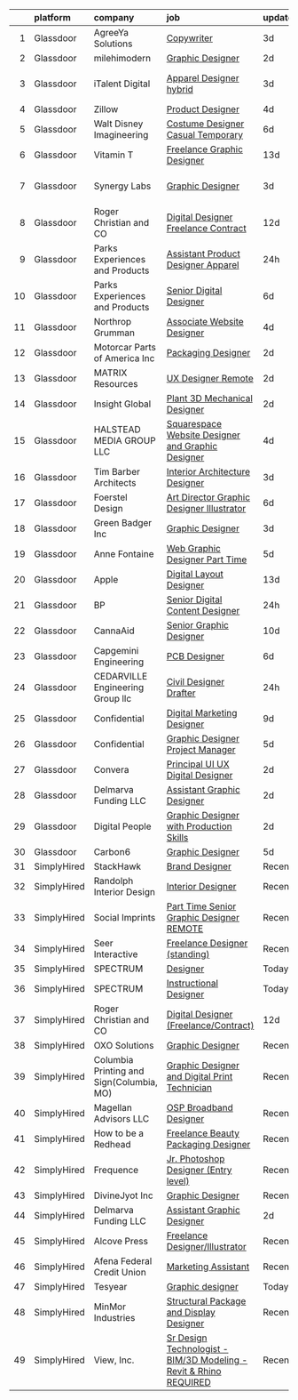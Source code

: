 

|    | platform    | company                                  | job                                                                                                                                                                                                                                                                                                                                                                                                                                                                                                                                                                                                                                                                                                                                                                                                                                                                                                                                                                                                                                                                                                                                                                                                                                                                                                                                           | update_time   | location            |
|---:|:------------|:-----------------------------------------|:----------------------------------------------------------------------------------------------------------------------------------------------------------------------------------------------------------------------------------------------------------------------------------------------------------------------------------------------------------------------------------------------------------------------------------------------------------------------------------------------------------------------------------------------------------------------------------------------------------------------------------------------------------------------------------------------------------------------------------------------------------------------------------------------------------------------------------------------------------------------------------------------------------------------------------------------------------------------------------------------------------------------------------------------------------------------------------------------------------------------------------------------------------------------------------------------------------------------------------------------------------------------------------------------------------------------------------------------|:--------------|:--------------------|
|  1 | Glassdoor   | AgreeYa Solutions                        | [Copywriter](https://www.glassdoor.com/partner/jobListing.htm?pos=105&ao=1110586&s=58&guid=000001830c7ddd44bbb85aab2bedbbbd&src=GD_JOB_AD&t=SR&vt=w&ea=1&cs=1_eff9fee8&cb=1662361919392&jobListingId=1008111985196&cpc=AC285F3A3ECA6BB0&jrtk=3-0-1gc67rngnjm5f801-1gc67rnh928qc000-bfc1e4d6ce23bd53--6NYlbfkN0Dwb_YIohz4zuU9-hizYTxpAJ9-qZQvsILXUPhgrrTAx2aTkX-g9zvZBk5TzOEmmnX8Rd6ck_gMO2Q5zhTPoN0Vu-Dgd5oyN3LeoCgJ56DNqzBm2J16cpcI3ZksDxOUnHbL7am8lTuwCn9WvP7J_ziuGwDM9gBWAPiSFSI8yLo_i8CFrHRUvRQvBz-irOv2MrDqtI3Xnfyvk9lxo-ihKcIk-XXyRydW71DrtZYt26iiB6LAo54qe7Xnuoq_pyv5BZX7wV50M2lUkGcAxfZYEhZZlnLRZf1xZUytqwZC7WiPR3eUawjJFEowD4SP8PPmf5tx9-LJ87I6j7zQW1yV4x2927dlUMIb-tYY9_7UaKACx0BdlmCZ8p9XmR3hzpGzxbJcaCp2qnwHytDcMynbRTU8SwcoFX-2VJstKIHULk0vxhWyTou6igAp4v-7fowI03FMVm23niv1p2F3VCArhWtwXqTa72uHPzSNDzExzbEH0utloUiEwmU31Pqv-aM19U7rLxnb8ET5fA%3D%3D)                                                                                                                                                                                                                                                                                                                                                                                                                                                                             | 3d            | Remote              |
|  2 | Glassdoor   | milehimodern                             | [Graphic Designer](https://www.glassdoor.com/partner/jobListing.htm?pos=120&ao=1110586&s=58&guid=000001830c7ddd44bbb85aab2bedbbbd&src=GD_JOB_AD&t=SR&vt=w&ea=1&cs=1_6d9b4483&cb=1662361919394&jobListingId=1008114446510&cpc=4F748F1840550ABC&jrtk=3-0-1gc67rngnjm5f801-1gc67rnh928qc000-b065e7d6a6adf362--6NYlbfkN0D4L8F-6I9wOpdYbgZnPph7yWdSPI-3EWjeOzvRN0OYx7maKUNldjUHuB5BTTR6-iN42RwT3bg3a5d8GfSwcU2RLzRmwpjOd0KjnqrBqZ_GK4LHU8K0LkOWYmMzeErFIUGsT9FNi9I1Dtlvm_LEcYHF8_82qr-MCenxEQMUR1QTu_Vy8uHfyDqjxRzxCDkAX4W5KwofaOyQfABmxJetNKvQfaraPwTo6lcdMw8QETCoi4n3NrDYOa3FUdrLA8nqxEMOGUBPUDek_xZFqILvkWG3dyeZ2NWGmH9jn0IVLK0TR3sBbS_MjjnfgA6wsFoMd7hAAgz61DwulCeA_lxQFsC6Or5jB3liO8AByCwQlfyS5vPL2P2HVaGSgH-t7BJYba9LOdMVKrpB39ZFJS9wz1XBNtgstVnJS5pJdzR-N9pY9ErLlcbJsgD2j8d-38H0u-1Fuw3shGmpLsCwPyvuuo31iTdUKWwSlNSec2AOZ6XpRkfnj4N7vM_H9O4vsXxl9vo%3D)                                                                                                                                                                                                                                                                                                                                                                                                                                                                                     | 2d            | Denver, CO          |
|  3 | Glassdoor   | iTalent Digital                          | [Apparel Designer  hybrid ](https://www.glassdoor.com/partner/jobListing.htm?pos=118&ao=1110586&s=58&guid=000001830c7ddd44bbb85aab2bedbbbd&src=GD_JOB_AD&t=SR&vt=w&ea=1&cs=1_25e03f59&cb=1662361919394&jobListingId=1008110618475&cpc=1CBFC3E34E2A31FF&jrtk=3-0-1gc67rngnjm5f801-1gc67rnh928qc000-7a9f2a570f4af52a--6NYlbfkN0CeDSXwB7gU9Sbvj438_nxc8XYZ-GVbghdxoISwKgEPtArCJfTpwTaBrulYoaOhMc-GWjWenYg7Qu-U8LwEegdUTlWfbzDETBMOs2c-oPFbPLbUWT1ckwHrR9S9pBLkvSJqdWUvBXeTUq1EyR5DNgrV841cyvpEjvbb1j7xnimt5qt5JAwIGxPzoc1uoTlPtJzd3_VgEIIlXtrNPic4wui14Dcsk0jK5RGfXxYAEd4ZfXYRLXiJFQEfasH8hLePDKVbE1GnqfESWbhgamDrbU_WpjAkm06yuerN9nvjnLZSdDYyKKylBkWDUFGjKKVklyza8dVCCYXz76NeuAWcPx8eNwLq4L0efp6HEXi4kRycuq4SOvUl9XiQDFMtkPogz73qMaPP_hm56Ys1pAzAk0Qbg08wIaT1siyZ7wKyjBC4oxWXghZCWYvyea32tC38tjeGQJ1MiUOSa3pzCLq1Z2sZpDsyrKTfWnKv2wOAuXVsHbbvI8S8Mg18UQLE5mSiB3w%3D)                                                                                                                                                                                                                                                                                                                                                                                                                                                                            | 3d            | San Francisco, CA   |
|  4 | Glassdoor   | Zillow                                   | [Product Designer](https://www.glassdoor.com/partner/jobListing.htm?pos=114&ao=1110586&s=58&guid=000001830c7ddd44bbb85aab2bedbbbd&src=GD_JOB_AD&t=SR&vt=w&cs=1_d93b5709&cb=1662361919393&jobListingId=1008105734825&cpc=8795CF9063CD573D&jrtk=3-0-1gc67rngnjm5f801-1gc67rnh928qc000-923d093315a463c1--6NYlbfkN0ANMurRYyPEXg08u6OamUd1Mvhk-zhFSGYIZgoJR86UvYL2v6MoUqae-sD5DnU21vqzMUfcrlxXldGlpvZ_A9LcSbv7fieDI5Q_e0eCDabZQJSfXOKXU7HhyZwRBWFH68mW2QkyUBY-1UqPK4A2Y0SDj9Q6XtG2RXC_FvaVnw66ZhOW51M2jRiI0ob2mzFOFkHd1Hw0ZKd4fdmm-wVHCkaTu-yrZNjwdt6ps87t3miTgGIKmTdL1AAarDfrWhpldCcociKn2iuViZ7e_MCGZN1QjSJXoLkfdNVajJH9dGbvuRc-kcnbDtTnGIsqElxjXl3L22APV_NqftHQEsjuQRzxvEDGB4UTn79TNz97g8yOvoRx1XU9hoFV0sqeAXI32mbAx-XAYwPZYHCdjnGCTEO7DrrypLqF26XbUJJafOAKBYPrxB98kQpZpn-doZeoDNr8pQnGA_OJ9a5I_O3DsPuoSXJUbEJ0fHWEZ8jK_MXTycAyZ5uJNeLvBfckT0uRQ0rXFqYieUJoJ7v8AaeBRd4XkMOg7_H2tMiZOjYpwGDT7Nd1LjrPuO2NRb6QGVHhHPxSP0Ac9-qqRehr9m-GgF7s204iXFM-7lMdhtCddnNejwsLmqpc89MQ5FuyC5_TLHkvBy2GAixNXsuJO6JoSzc0mx36wEysZbCCvDeBMz6O9dzwlTCQpvrBBXXr3ohQrNKgoCgl9Q_nfhdgjrpQtePEPQeBCzGHSkFR4kdlaZCWCGbDBfLU8ZkTA-HEqoMNIiuSnSYbAVpqD89fO4GCB3JJ4pTQQjr40IANo4dYOPBsIgApOojC0XtShThWnj1X5-4fum6VvAfxULadikREPmBDVh8qVbSr5fT_cyK_I2J_wAQaeRAwE4F2siiYwfK3J20%3D)                                                                                          | 4d            | Remote              |
|  5 | Glassdoor   | Walt Disney Imagineering                 | [Costume Designer   Casual Temporary](https://www.glassdoor.com/partner/jobListing.htm?pos=125&ao=1110586&s=58&guid=000001830c7ddd44bbb85aab2bedbbbd&src=GD_JOB_AD&t=SR&vt=w&cs=1_d5237ab2&cb=1662361919394&jobListingId=1008101142236&cpc=149B3D5996025BBA&jrtk=3-0-1gc67rngnjm5f801-1gc67rnh928qc000-d96ea6f39468f9ee--6NYlbfkN0DAFTyt7pbDCC2JPO79CSdi1dIb81yjczP5qsKcZIxgiYm3-7g-689UDqHItQTwke9NLx7PUD1CDZ43EsuKqV-a9lSThv3URG-BoZb6tDNHMktR4YAkiihleWhDg2QFne_SvO08qtEyjS0p9N8FyU8oenedyurPDtEsOsI4Ocxx93pJQUWkz9dD3jpk41i0x6QjYgldqmN7aDrR2fRCsEWu-Ycgc7Lt76n0Ug_8Tc5-WKAV7lP_PHPqjwVWq6A92bvqF6oNLC4e2a9qdPl5PoR-gDcP-Gl1ZTIkMgkLWqVUVOhKCjkfcrakvSSfyNiVsm45jY6S0S82NFihwGNGroIa8RBIjylJW3tBbJQuvznqsKMbiCE4wZkFTpbCJ0pWDvnPqi0E__qFLFCr_uUaqju8rAE7or-40n7y_CEIgvAJo47GHDXvBT2k7Rov6LwwSu0%3D)                                                                                                                                                                                                                                                                                                                                                                                                                                                                                                                                       | 6d            | Anaheim, CA         |
|  6 | Glassdoor   | Vitamin T                                | [Freelance Graphic Designer](https://www.glassdoor.com/partner/jobListing.htm?pos=129&ao=1110586&s=58&guid=000001830c7ddd44bbb85aab2bedbbbd&src=GD_JOB_AD&t=SR&vt=w&cs=1_2c1ed795&cb=1662361919395&jobListingId=1008086601410&cpc=6FC5BA77C9A4CD78&jrtk=3-0-1gc67rngnjm5f801-1gc67rnh928qc000-2a6145ba527db4e9--6NYlbfkN0DMrcEu7yrtATojKJA7cEzGQ3FdRGWLh0CZQInL4ECGI6k5tN82kdM0OKoro5eXmjr7fUV5Azx3Q96BWSZXuEWamOGIxyfpabK2cK32W33kaDLMrubszJ7ACE4QBFRowpO7OPgtdidJKZfp5BJdzYYWnbxJHdDl6AUClhl1fsYER73ydE286ha_KKeB97HFKdByTNt0n3FO31fZijKjSrj_5oH1s9DKNW8osKw4KUuHgqQFr11j2ZcTihv2jwF2YnlSnd6g6bvn5AlnJcnPJJcTd-4_h_gX05f2bDfPC1En0lkpFVPzIF03N9QVXUBnSsh0SQPg5ZFMiNsO3tdOPOhzITddIpqIdlbtShlkp43KWSK3paphgZV9L481zqEPj8FZ3OBoFm09Q7ZPhqBTorDecev7wJU2JnQWWcYRL3cDiGIpsI7YLefUIsB25s9v6V3Bokd58mdmT9DJBsctAllJnugZIJQzLcXAQFRFexlYzw%3D%3D)                                                                                                                                                                                                                                                                                                                                                                                                                                                                                                  | 13d           | Remote              |
|  7 | Glassdoor   | Synergy Labs                             | [Graphic Designer](https://www.glassdoor.com/partner/jobListing.htm?pos=115&ao=1110586&s=58&guid=000001830c7ddd44bbb85aab2bedbbbd&src=GD_JOB_AD&t=SR&vt=w&ea=1&cs=1_051d7967&cb=1662361919393&jobListingId=1008111668534&cpc=1FDE87803EF93CD3&jrtk=3-0-1gc67rngnjm5f801-1gc67rnh928qc000-2f800a5858231163--6NYlbfkN0CzcDFs8cjNZITHzPaspPYUdxCTppyanGLeq-qEeiOFH8ruvw-4GxJaFpjdKOoXiLeTFmcCXCmVU1-x_rxjQTgXXlP_3N5Sh9kIiMndStgnxpzbNh9C0FxrAJNy4kAUDc-zrrG33ZTP4Dlz_ZgIAhogHAak3oECZrEkBw3_YdGXlXMv_TuZGQ9xlv9YXT7_doqj3bI6u6mUgE7BIolu1n_FitOIkGMcjigGFZmkPZZdyEBdRqdaCBrQCCR4rkyFVBXKeRo-c-RPxam8lvB5n5q7XhQm3SZKeTwVB-upo6PYn8QnQVP5yX3GjHMgx99zBx55mbv_kwlISNrdNPfAAZqkqaOcVB1f722Yh3ePBPDNjkqIu9mkkn_P-_6sPyiH919SalWTIHKj5OZ6AS-35u7SvN2w6aPmlAIwCyqqebA7QGIdmwPb-zaTPIFIK0oUkQ_ddLMnOzDB6O4YXodjYlCSBlLVJEYIDudXZODd1kocaZxnJZf9iu7EOd2PGnQNNow%3D)                                                                                                                                                                                                                                                                                                                                                                                                                                                                                     | 3d            | Fort Lauderdale, FL |
|  8 | Glassdoor   | Roger Christian and CO                   | [Digital Designer  Freelance Contract ](https://www.glassdoor.com/partner/jobListing.htm?pos=101&ao=1110586&s=58&guid=000001830c7ddd44bbb85aab2bedbbbd&src=GD_JOB_AD&t=SR&vt=w&ea=1&cs=1_e87bd894&cb=1662361919392&jobListingId=1008088159765&cpc=987D8AFE463DF687&jrtk=3-0-1gc67rngnjm5f801-1gc67rnh928qc000-547889ee3fbe3be8--6NYlbfkN0A953Z9EfJZc5Z9y7Wb0NkuJO-5BBnqXCJSieP3bN3oT-VJf1oG0BiHI6OJX1DglFDG6rJU-1tZkcyZEFE9TMApWtw6Wag5IUeYac1w0oGkJF06EoQxK0T8mWkkfFM5n8-nzjPK-aXI9nSL3Pb_lAP_hEyHtgUUr63Dd9KdI_Nm45pTqXsp6DPXGjPFjwfsaigPTxCmxs9sdRIwGP6dle7tyyicMIJ-MKGc1sWo-ZP_UJ1AGB2BOr9f50ndUj7anakHTxIJ2_cmVWjFreVDh8XcWUlKgmW50HNQP9Vazwb-5ZVQid4oTHBLFxx3MCi_1PgB0N7sQCZul8qGW_o5AoypLandpveSs9TYPQH_pC9K1cyhDWzBtiu7oj8JJ7lFZrqTBLhfsdZdzQ94v_EKYcdTjuSMMansqkiniZ18kujQTVfm0bLVvGLZWnOkFsf7DfpSwraX3OkFafZEDR5WjYQg49dLKcM7AifKn9SatjK2pcKKAVwsa1xAXiqS2-8CFTnVrqDWNzvglGB_vHkyvSP3)                                                                                                                                                                                                                                                                                                                                                                                                                                              | 12d           | San Antonio, TX     |
|  9 | Glassdoor   | Parks  Experiences and Products          | [Assistant Product Designer  Apparel](https://www.glassdoor.com/partner/jobListing.htm?pos=122&ao=1110586&s=58&guid=000001830c7ddd44bbb85aab2bedbbbd&src=GD_JOB_AD&t=SR&vt=w&cs=1_e8b8f3bf&cb=1662361919394&jobListingId=1008116980734&cpc=44CD5376B8534B8F&jrtk=3-0-1gc67rngnjm5f801-1gc67rnh928qc000-2d8c7ee340a2d025--6NYlbfkN0DAFTyt7pbDCC2JPO79CSdi1dIb81yjczP5qsKcZIxgiRd1qisRd4re16D_VG3-wzV5LSJrkL5_oV_idljyUgi0S9CEXp7btXsrE4INOc6OQgPpZMHYRKaLis5Fs5J8-8lItpBLHtmS_SF7wALh4BR5suH1vvUhmb37L72M43SehTvR4CtjGfYxpIOnSRRcAxL1VnVv32Qo-uOMQcO8ijHSWo7KxzAQKoW9FTcV6HSXW4YlvTP0OzBy_9h6FpxSOGus3QyM9HIPnigNCeY88W_JnPy1Bn5SBkdluj7r03TtaZUJ4zIGdytKtcl06DNTzfrMBOcON6IOblUw4F1gheHIhQSsvlZ-RXh_iC8Opi-id1lxPFkt-oAyYH0Pl7QIcn6En5rgnZeMqZmcJAlrNNqn0hPQDfjqVWvdjNtnyoKzvQGP3NZEJcAE)                                                                                                                                                                                                                                                                                                                                                                                                                                                                                                                                                     | 24h           | Kissimmee, FL       |
| 10 | Glassdoor   | Parks  Experiences and Products          | [Senior Digital Designer](https://www.glassdoor.com/partner/jobListing.htm?pos=113&ao=1110586&s=58&guid=000001830c7ddd44bbb85aab2bedbbbd&src=GD_JOB_AD&t=SR&vt=w&cs=1_a231d9ac&cb=1662361919393&jobListingId=1008101142170&cpc=149B3D5996025BBA&jrtk=3-0-1gc67rngnjm5f801-1gc67rnh928qc000-f0033e32c1c10cc1--6NYlbfkN0DAFTyt7pbDCC2JPO79CSdi1dIb81yjczP5qsKcZIxgiYm3-7g-689UDqHItQTwke9NLx7PUD1CDZRS8Fq4LDG9OD0ACxU9d83E5-Y4Je5HPkqbgr4TYNj-noEBlLv9u_fFIawsMIz8oXAjRLazzR8QCW_C7MgE6XYW66Su28hf5WfvElmBkSPs6ZYCLSyjnnwWLTVEZ-TXDCYdCDwlo9cEYiNbpDPqbVFyw2fWIHQRA6SIe-bgSF11eZ0T2YUEQ8WQgtGfYUR64swbcQtBUkNOM9DRDyeoK8n3f1_EEfZeNtJt428_spFtiiBNQryT-BuIHL1Nc_aAHMns1jM3utw9VnlPNL4FHknDY2sMpkbTzbg5zp8e7A_HZpnzExHRz9nLbcZ4c3K2yb9C9PgPFC4K9LudQOQcta6spePdjpF1faJWCWMzVwXgw1VuJy0bCIs%3D)                                                                                                                                                                                                                                                                                                                                                                                                                                                                                                                                                   | 6d            | Celebration, FL     |
| 11 | Glassdoor   | Northrop Grumman                         | [Associate Website Designer](https://www.glassdoor.com/partner/jobListing.htm?pos=103&ao=1110586&s=58&guid=000001830c7ddd44bbb85aab2bedbbbd&src=GD_JOB_AD&t=SR&vt=w&cs=1_3773f1b4&cb=1662361919391&jobListingId=1008106130167&cpc=965F231502A4159E&jrtk=3-0-1gc67rngnjm5f801-1gc67rnh928qc000-5977382a0dcf121e--6NYlbfkN0DPf8Tf_oakpB62WadId2dzQiWExtALTi0lpCM--zHBL1trAzPQuAwgDIBcPqMXQ2k7wuVIE9-6zjg1yLaIN6Wrn5wqOybdxv4uGT_NZ6LDDTHHn3-DGZXl9KX8mdmyZwtnbTgxvbpYp3vXdS__ePFDDC_C9TcIobtsR4qgnEMQlq0MOUGF3WZDQOvj9dKXLK_YE-eaK8l0HB4_EJoaGFil_rFneJi3onhVu32H2R9UERDx2XaLh8asykebbtdPB3_sduv6PbqQQSnbRVxc2eANA7zt8-iGIlUdPVQeLl3xNE0HIyhCcEqA-RDU62xO0xB7sbpFzdKpWJajqF7Mzk-Ac6KeBvhF8__z__Ko4vkrSeAgREc7sTPN6LcGpfspRHrkxcIXQkWn75rcM4kcltC-hKnPk7JINLTANi49OYo4d-InpszGmMz7B0r2T3CFKWj3jUppiI43zL_Nuo1okAA1BW3fJd0BePGzqWCwnNv9TR4kzQDYqWbxQUsIXIy4yZyboTASKmSTttl9iJk1XSxQLDriqr_DQgnFd3z9TmZ57qLj1LuZWY5nAtUhz9O1MEoEtm3PzxwUQX0tkUxJN-Hx8HLn1sr2akfIG994dBk_c06M-M-7ocPgG48-4EWoGghF54-RBljOxyaNM0ySwqg4Q8uP3sQA5FmmjczDGKe0yh2z41lSOx1nguEj442wAWS2mwXAlZNUyeEC6L72LY2FE19pfyYtpbq0EJg7KN8fjJOA_H3Qxks7I0l0X3lkCsKEGGNGmgeLbnPuzdyE5O99jK-gLe0ZqEwco9F1aNSzrdCKDEpea0P-4XYpN-EmjbCBve8_UPqlcRoNi03oZ9H2F07VlmKkHQs%3D)                                                                                                                | 4d            | Walpole, MA         |
| 12 | Glassdoor   | Motorcar Parts of America  Inc           | [Packaging Designer](https://www.glassdoor.com/partner/jobListing.htm?pos=111&ao=1110586&s=58&guid=000001830c7ddd44bbb85aab2bedbbbd&src=GD_JOB_AD&t=SR&vt=w&ea=1&cs=1_6c5688d6&cb=1662361919395&jobListingId=1008114037422&cpc=82ABD2B5CEB98952&jrtk=3-0-1gc67rngnjm5f801-1gc67rnh928qc000-73744666055711b3--6NYlbfkN0A8fjsXA82PnIq9BiywLzxUwRIxHPHC2M_n60_i2yry4x7gmFCFXbQSTUl9_uW4b5c4qgcxl5r8HGeVFXk_LY9uD3KMgqlDJ7W44QizXxwgwKmWzcr9uC31b8OamIhHVMtacBtxCnKn5dLqMe9f5DEf_mFKQt_vujmNfAF2epUUdu1BvIuspknxRjSXnVLWYOynMaGQPY5jNDJ34tlbgCGxqzdDhpYykkTU5Y0Q3JJHVspRkJhiOm1ReKdzH1ZGJke550_QaBsZEtqNhoxIIPkOqJgpaOhTWxuzhagJoVGuuqjJnzusoMwMysD4RGVf5Sem2MMYMNfvJmmPJY3N9knic3JglqOjHyK1d6J_m_hEETAtFgQ9lDRVUzog0moJN12vhTE9Ud4Dw5SDwe5uGsWKJkuSvsfxNXanMdbGg6njry3eRPwbCDHXMQOmGoNn6GMV7mgE5fj8lQ5c4HlehNbVD5S6aWKDA4M4RyzCVVZgefwX-yBo-03UGMvXB-nZF_oQtosFLD3DPQ%3D%3D)                                                                                                                                                                                                                                                                                                                                                                                                                                                                     | 2d            | Torrance, CA        |
| 13 | Glassdoor   | MATRIX Resources                         | [UX Designer  Remote ](https://www.glassdoor.com/partner/jobListing.htm?pos=130&ao=1110586&s=58&guid=000001830c7ddd44bbb85aab2bedbbbd&src=GD_JOB_AD&t=SR&vt=w&ea=1&cs=1_f36488cc&cb=1662361919395&jobListingId=1008114156930&cpc=8795CF9063CD573D&jrtk=3-0-1gc67rngnjm5f801-1gc67rnh928qc000-1acb59e05500209f--6NYlbfkN0De5ppvndiyxA0pMSLQzOe_j9Mra0KF_8EhxTxOKXtZIfhM20E97mGJJkld1Jz77JEq1fQtsCFRdJQ9Rf0H8e1jmjFQdWz8Hf65nTK4GbH1MNF7Fs41-ca5mlZLwuRa05NDJ-njNrgAST_k9O6k6nENNUJX_-5Q3bwT9_QkWXeT8am7ldsykCR5jAIHCCqHxoBre5SOKmq26glVc26XlmUB0sykCGM-EWkXYvYd0K33yuRrVZGi8Ccdx0qT7oWzP4dhVrY8Cz8nDRwCGpvad8w6mII01M6dGUVZXMbOzcPXmnJKjmnBjwFTGiFxz27ao1KEqEoyQnRPHHdbQNGYs6mdeKDu5OX_RphkmSfVxpzRSI0ns5O9BbpPh6_WSd6y_jIu_AJL3F6cztsHIr0P9eJKS4fv25uFkyptP1vYwKoj6p3IcXPy7wSlHoZ2CTuM31MkMlwMBcDrwRlFtpjDYHJ68MSFJol9xlwGPClIONWQh9_v__di-l3_hO8vPvbX9EU42KqkfuEYZbI8s1IT6OeKDqWDtJ0GAbs1fRN8fT8rYA%3D%3D)                                                                                                                                                                                                                                                                                                                                                                                                                                   | 2d            | Tampa, FL           |
| 14 | Glassdoor   | Insight Global                           | [Plant 3D Mechanical Designer](https://www.glassdoor.com/partner/jobListing.htm?pos=128&ao=1110586&s=58&guid=000001830c7ddd44bbb85aab2bedbbbd&src=GD_JOB_AD&t=SR&vt=w&ea=1&cs=1_52b5957d&cb=1662361919395&jobListingId=1008114321349&cpc=84DBBAA61F05C438&jrtk=3-0-1gc67rngnjm5f801-1gc67rnh928qc000-8168df1bf852774b--6NYlbfkN0BKkHZu3wF05EeDimN_p6sYpKCMArvwa95YdH7UpkaBCiPadoOw6FI30Q-FKaUBQD00urgq_VM1sA9hyFcbkiHpC18r7PS-Z4_NPO9Ij8cSGrMib0MVmZK-xlXzEf4HJbdFavzSoNwTSpKgPE64xhS9IgtMsDX_W2Itgklu5A9ZB69o_74wI05b3u0OPJlEzI9D6hqev_d2RMyQIFOuSX8vrFGRk4LqoswiWNQocg9YNBXPaorO4Cqhzt1-gKqEq4LVJeXK1UALW9gVsrcsPSQra1icIP0fqCdkzdRU4yeD1qMqKZtQTdBVpVgrYOrGj2nNTs25QPvuovtzA63MISg_VLx8knX93hl71rfbW8qIgYSIyMUn1Hi-VRUupjVl6whHIgQ4ICCH3bYBJyy2IEnPCYeFAJpzbCQESLmqetWoddOG0_Bb4VTBJ4yMvS2C6YH8ecxq1Z9_7R-UW5eV74n6nmcS4gyLde93oIzoXtCg1x0u_w-mxBJ6bMdxOtR6jiTUE73Bwts_LhBsAQSorDm6)                                                                                                                                                                                                                                                                                                                                                                                                                                                       | 2d            | Remote              |
| 15 | Glassdoor   | HALSTEAD MEDIA GROUP LLC                 | [Squarespace Website Designer and Graphic Designer](https://www.glassdoor.com/partner/jobListing.htm?pos=123&ao=1110586&s=58&guid=000001830c7ddd44bbb85aab2bedbbbd&src=GD_JOB_AD&t=SR&vt=w&cs=1_4a6976f8&cb=1662361919394&jobListingId=1008106340050&cpc=E773D000C9BC26FA&jrtk=3-0-1gc67rngnjm5f801-1gc67rnh928qc000-7343cc581a020b84--6NYlbfkN0CKpraHHsEcuvJldHh9lYb6MSUQnY31yEhbu34n0Z8zJ2HzSiEwYgyRcwX4HAw0cugsNS8Hgeg84ahFMiKeaFyPf24f8Derf5JOz3N-BDpFP7Ainm-YszgId7cQNXHKtn_PsQg-aiwMy-fiP4cbvO_w1b5ArMSQM-HvEac48MnAYmFgtbKjSRW6ZYAaKLTGDgl2XA8MoL7sn4DFwec25e3ySWgGj49D4APexhebv26BjKwvR6fx44AMscgAStYovqDZhLLaKHoyMllpA9_c3pReKDQRkaFE3v7aWGB5xnNEtRnIISvB_kiCUMs_Loia3Kp3NoaDAufa8eD7gU__87cEnj1ClWy-jUZ-LdCqfOR1_MDWEUl_mHWkXOh7Mqft5_P864fDv3TiAd_vD-i82PDE0PG34_fzCHshtNbdayZLpLmGztjGjzQWxC__HjgiLpCp7o38mYRdbY6cOWtRRaEi9oEy1mq-AhM%3D)                                                                                                                                                                                                                                                                                                                                                                                                                                                                                         | 4d            | Remote              |
| 16 | Glassdoor   | Tim Barber Architects                    | [Interior Architecture Designer](https://www.glassdoor.com/partner/jobListing.htm?pos=121&ao=1110586&s=58&guid=000001830c7ddd44bbb85aab2bedbbbd&src=GD_JOB_AD&t=SR&vt=w&ea=1&cs=1_d9ef59b7&cb=1662361919394&jobListingId=1008111441376&cpc=4F748F1840550ABC&jrtk=3-0-1gc67rngnjm5f801-1gc67rnh928qc000-cf87418bbe7f200c--6NYlbfkN0AavqT6D-KrFs7weYW80bmXZh14RGnem_zFPjvuR1A17uhgStgCOv1ugQAnAVNjkkOEFCRWAEfMAlrzqubP7X7Os10DdZ6WZdEmPfMP_aGMEfP4gjWWm455KEgrmlcVeZv-XFH36-xfKj55X2u-hTEmadGm_2189uD18xRYzJmKNjwYXRpgDzT0k3ZbRRmmJnqO8902Pckdhhm8TTmIL5Vgpdsla1mxrOJ5Xz9xPWqNxQLtf8Mr2vhoHTBxD6YTDmJz3Y0CZnUrol-8UF3AO3kmOznxkuy3maeQ5-o2jCE-icvYAQlgWINGGzwL8FhdOeSFis8_Q2EaWXe9f3F7lsTQ_sOU5eRJkFFQvTmnT22mH3UKuroQeCq0RI_y6Okg0cQ21DXFZOGUcYmUWv4JrN6Zt2thn-gd_NB1uxSi3rdfc7dwJfROjGUlrm5tc2dAYgY2Ytdpv7dXsXHDJ-YIuRKDBrH2sgJC_noCK6YS8UWHJtg0LW37BK9KlSxSa6Z6UdU%3D)                                                                                                                                                                                                                                                                                                                                                                                                                                                                       | 3d            | Beverly Hills, CA   |
| 17 | Glassdoor   | Foerstel Design                          | [Art Director  Graphic Designer  Illustrator](https://www.glassdoor.com/partner/jobListing.htm?pos=109&ao=1110586&s=58&guid=000001830c7ddd44bbb85aab2bedbbbd&src=GD_JOB_AD&t=SR&vt=w&ea=1&cs=1_e4a336f7&cb=1662361919393&jobListingId=1008101636559&cpc=8795CF9063CD573D&jrtk=3-0-1gc67rngnjm5f801-1gc67rnh928qc000-e06af4f833a0341a--6NYlbfkN0DT5-Szw3YawDSxV9quIo6U-4hdX6FZTICsYskzhzvX7KXzmhQwmQ7cQAIyrChrJYXj5Nz0J77CwmGZWWhj7QO08MorwsFX6WpY-cjRAqd5c5YshXe7t8yi_cAMTx-RLQrWgDv1LNRN_XNQif3bP_uxOt5oqG5pBrUgjeQADqRiTFpifcwWwp0LQb4Tnfbyb-C4E60yaOaFr1PUK6a7H2PsnBgKJwd_irvwTy_RkLZF8bLyPbNujwO1GRUwBfmHJtacCQJN41zpcGUgeA4bmv7TvC701FcoO9fAEPZBrPPeEFZPbHIcJ9LgFUIs9Gj5e6_dOcKSz9sQ654Ht__fLuykFugnPNDaEWPWADgMtVq0658tM0UoyXXC7Mh-tvceIpbTZmCRBK0xus4RAqLdjZ4VZei0Uk8ib0Q3YGI6ol7uJTccxIT32qZkkdU-ugkbYpzitI2E-ZESGN3P-eaobD3tnbBKKNx4W99YXj-IRp3Cpp_6vqjoNTeZYwar_wAIgxvk9vbn2vVOO8Zht0RE2xmH)                                                                                                                                                                                                                                                                                                                                                                                                                                        | 6d            | Remote              |
| 18 | Glassdoor   | Green Badger  Inc                        | [Graphic Designer](https://www.glassdoor.com/partner/jobListing.htm?pos=116&ao=1110586&s=58&guid=000001830c7ddd44bbb85aab2bedbbbd&src=GD_JOB_AD&t=SR&vt=w&ea=1&cs=1_11fedc9c&cb=1662361919394&jobListingId=1008110589188&cpc=AC285F3A3ECA6BB0&jrtk=3-0-1gc67rngnjm5f801-1gc67rnh928qc000-7995dc5d9298c900--6NYlbfkN0CO3DEfAY9A68AIVwcxeRGvQUfeLcLgbZIyCfLEHxv2SUABPt3EZ5sYxWP_jFyXwMODW0VzRb-m1R_P6fOWQ7JjZnM95Sbw1G71cgi15OYrPKgUySesr6OhGk713re_NmtJgMSLFHTIVYF-f0pGB9RkjL48Ae5WZE5pzr1yXsDkBA4xV60o2Nrq9DvQo7EBDFTMnNtzCOREj96o3gRrCQnD4yEYA-Y1cZZqCmfBeyJOJtTIK12VpOU__YjYAQWzWZMS1yuqs5gZKtY4BmBsAISXOKvDRPwWpsjCzpAVk9lWVNXccJH1lyW-KskZsh9DzyDW8pt0RUVqOPPTFnUBZWQCemAzlDDBjikI02X69YZl_qBch1FN6yQpdr4GIxAtno7SyjAPGPR87Hn2cc5cy7itph9zLtElBcw8sfsnvr8dLj4j5yhrBjCIjrqihnUV8-wMjO6_gNJoNJwOJarToSGY46g5Dcrlho2uKdBd_VZmWn4_CK7vFUKnfzPSjPifgHM%3D)                                                                                                                                                                                                                                                                                                                                                                                                                                                                                     | 3d            | Remote              |
| 19 | Glassdoor   | Anne Fontaine                            | [Web   Graphic Designer  Part Time ](https://www.glassdoor.com/partner/jobListing.htm?pos=126&ao=1110586&s=58&guid=000001830c7ddd44bbb85aab2bedbbbd&src=GD_JOB_AD&t=SR&vt=w&ea=1&cs=1_4afba18c&cb=1662361919395&jobListingId=1008104509355&cpc=8795CF9063CD573D&jrtk=3-0-1gc67rngnjm5f801-1gc67rnh928qc000-23cc6dd955f97acb--6NYlbfkN0A1yW4rVUtORymw55mWH2MRd7jhOoBOAz3YZ9XiYGcR52HGAZol1zhF17ueCYP6PeGZbqgBFf4cmeQjTTky6_vPc-OoRjfpJT3-wAGZ9Ijh-ZOt2TUtJI5dzhZ1jxD6OV77VobhLSlbSV26j4JKDWyWUv0F4cY85sJGApdTSLpkGCkYj7AYCSMTMAxjn-1jJrKPbq-j-hmeRegx8AZRqDP_t0AxPoCweOUgGyvy64NPglYSMu-l0coINfR_6u4c5nWkRvgmq2K0HR5sVKbL_31acxlUfZb5xZnMs0TCd-aDEQCf8aKSLduZSt7_4DmXLjn1jgquM4A22IoO8qskxrihedF_8iwtrL-gIfEAHOxztnYjdsFMsW7tor54cbWphBUmVZIfy89QH8SY7CCfVtKSm9wXP9hCy5Jbg_DGgt59q92UTKdvKbiXo_3XUdH2V9v1sw_3C2wpc-_NkL8EhLrsGkbZWCCKhPm_ByI2zl9ESZExe44Da5O8IVAfShfsxOhXsJ5aKSxzrA%3D%3D)                                                                                                                                                                                                                                                                                                                                                                                                                                                     | 5d            | Remote              |
| 20 | Glassdoor   | Apple                                    | [Digital Layout Designer](https://www.glassdoor.com/partner/jobListing.htm?pos=104&ao=1110586&s=58&guid=000001830c7ddd44bbb85aab2bedbbbd&src=GD_JOB_AD&t=SR&vt=w&cs=1_7284d63f&cb=1662361919392&jobListingId=1008087407427&cpc=723ADC3DFE402989&jrtk=3-0-1gc67rngnjm5f801-1gc67rnh928qc000-3a88cbb6245b3746--6NYlbfkN0BvKrLyj5gPmtZO9T8euul8TCxuuKNOtzRJOomxnwSEodTz2Bc-sPZlMlNbJQ5kKAtnIqVQtGrRr6xieWlWDZObPwTAX-OchRmxXazG0y7ixnj08xoN3049OQxJcQGuA6TsR_VIPsSirgjJCPM1RX9CJ3ndzBJtAfGcY09FTM-XzXxaWB5LE-lnhOXbnkp65b3huAupvQLbaP7pet7fAdLGWEu1yBYMBiPPuBcpLIJpzgTIXh1rXX3f0By2o3yLv1caEq9BHszPjoRxJ0KSe40FZfmYqNZOPOFInvaKOxYPR3Yc6hDcQBqMUtPeewHZhaYWISyrEEF0k5MQKFfanWJfNnX-jxuh_iAmS4Re4fn85oW6to_kfVaLQJlqwcTGdfWNWI38hkS4fyVyv6gUhIPi5GZluYSN0vWwC796mHux7tMz_QkwW034oZxjSCvXY6At6IJjwscrtyzJF72vMGBPddmLcL9MVjDBFS4TE0Wb9vOirEQnhjjAwQ9po2HJ4MGPNB9UxZVy3HKyPKeqVYlkU_UKK5DRqxprYcdPBmapdnSs45lUOkMB4hPWFbAEJasRcJ0hJPAe7aeZcSqL0KjqjkaTM1eVbRtG4Lab7j-m_MBftGSOB4JuwGqhG0N61z_ibaAKZnkNjiJ32vchumx66htWHTdleary0lIa9Xil70-DaNzIMgtRp1IsEr9wCZ_NgaMoa9o-YPb8O29GyC8qnvwVGVEsuk8Qv57PHxmtYSOc4_ca2IHAWEdi7At_ZXkLw1XSLPTfbYU5aepjxt0ijH5v52FgGRwVeeDeuEfrcWt_ftEhFLiImff3JL8IhH3KF5Lfeiz4chODg7zDBFiAGA4MokMhnTDMi3lJv-muzoq5_Iv4uVl2h9LZpEIlkaVQ3cYrX5rvYqwCW-nW6GS6nRa8Ur9MyDqvy1ChMZ6jdgsYVKmT7iZ8koyxnAiS1IRHFd28euQQRCIUeASFNtom) | 13d           | Beaverton, OR       |
| 21 | Glassdoor   | BP                                       | [Senior Digital Content Designer](https://www.glassdoor.com/partner/jobListing.htm?pos=127&ao=1110586&s=58&guid=000001830c7ddd44bbb85aab2bedbbbd&src=GD_JOB_AD&t=SR&vt=w&cs=1_c10f0367&cb=1662361919395&jobListingId=1008117054099&cpc=FA84DF7EA1EC2398&jrtk=3-0-1gc67rngnjm5f801-1gc67rnh928qc000-9cb2232cbab61dfa--6NYlbfkN0Dkf5M1tuNxFnHqfaR82S40qTE41Js2lBkfbKe6rnLaJXvIIhjJ9oLeio8YmPYyzBgAE6g7jQy7c1gM0hdBQDkwfSEsvX17i68wyhRVjjjHi41pNK4U3qjbgUS0Q_RTwGegi1RerCfce56Ps8duAiEnsQePxPWJvUYFYIxvut_Q4mMkDnqfacka2PqtXm0B8i8q9Z35mf_GjmkPK4rVtpqD2Zd_HtRu5jJRwt2KLKIBeNqcqIE9ROEidVedkyT1s91tt1sLRkyuW_cNMjF6ctQvzCaQ7D0LRbWhLHLHi8T8iB7mazZvXqrIuAy-AzfstqjcI5zGPaV7fQW-lH8xxVFJByXUxsKwH5VGkIhyE5npyQUK8Su1Oe0IcnnJDy6Gg-3IqiGfhX_gOXK7sYYt2q_MGx0JaDSDQlPL4usiLyZFyXvTsZvuQ-Cm)                                                                                                                                                                                                                                                                                                                                                                                                                                                                                                                                                         | 24h           | Houston, TX         |
| 22 | Glassdoor   | CannaAid                                 | [Senior Graphic Designer](https://www.glassdoor.com/partner/jobListing.htm?pos=108&ao=1110586&s=58&guid=000001830c7ddd44bbb85aab2bedbbbd&src=GD_JOB_AD&t=SR&vt=w&ea=1&cs=1_0623d609&cb=1662361919393&jobListingId=1008094558864&cpc=7AD1D84939BBEEF3&jrtk=3-0-1gc67rngnjm5f801-1gc67rnh928qc000-00e8462b0623fb0b--6NYlbfkN0BlEUO7h9oLQH_lS_HgsXuHMUHZ4iv0K-N3-E5R7X4la9Ftcy4DiTK9hYn2R-rYhePcuVwvCeGkT3iuQdISiDLO3adTyKHysXA2ICMjJ-eF6x9LctnVDR_6FP4r3GcNybXU4TlDxQ3bm0CFEjac6CIP8MEwbOYvzqIo9fBP1pBT7qqvNnEqr3z0BiWyP01Udd-f4QR2B36894iMOv5Fw5iPrTJmQaIe0m1ncgnSavPEy_wUx9v_ZgF7rUumr1Zi0NTAuoyKf8ookDya_Z1RNAhrnA6mIGIcMufOwXnYO8by2BKXm5gEcOwibQeZYDr43hgDMQShbf-AkP251yJjJuzj4B4ODBX5ecbrHi5iS6zM7clygPyu1iU_69BxWjOgmi7OjQr0-jZjacoa8v_r8tu8noKPDuelKm5gvLKbm1Gapqlp2AM3a3ZTv35T6D39QUhUOM4jqPv5NFqFhFR5F04hKNiO0XM2rFqAhy9gBCxJJLfKAyRbzggoC-QxnNToQ-n29Ft9Ro5j-g%3D%3D)                                                                                                                                                                                                                                                                                                                                                                                                                                                                | 10d           | Miami, FL           |
| 23 | Glassdoor   | Capgemini Engineering                    | [PCB Designer](https://www.glassdoor.com/partner/jobListing.htm?pos=124&ao=1110586&s=58&guid=000001830c7ddd44bbb85aab2bedbbbd&src=GD_JOB_AD&t=SR&vt=w&ea=1&cs=1_7fb1c579&cb=1662361919394&jobListingId=1008100947978&cpc=7AD1D84939BBEEF3&jrtk=3-0-1gc67rngnjm5f801-1gc67rnh928qc000-623c3298b5b5a1f4--6NYlbfkN0BCspdfmHAnvlT1rssiZIGnwSyIeFSfDwcI4v3Tox-fJNSROZmCmBM15jLntVkQm2gWl93DHM_GAd5ddEKVHcHp8LA7KlEL-8fOCTTu7kpGYjiXqY66qHODN2wXoUALaRtlKT-UIMky6yi_P8WE6xpy-X2SksVBSAe0H9_G2NNW6ibNF45XLBZfVVRLvvcHGyRe3mYVxSAzg6L6vqgzw_D-C8W8MC8-eYHMujf9Ih8AKyOxggQ2n3Kakl27H7VvTMy46yFjG8g1Dp3Aa_ugDNPXy050wi_pzzoBk0eO1bYO5R36LtGQuDM6FlpkA23HJiChx_Fb2hG0eJgVfd-K1hLDUPKMoOb4Vd2FtLv6nqH0ZUv4WJzNypbJk0I3bT4xZ7GFhAQBmEBh6_W1R8-m5Fqa39aR38MiQIW9CcwCeN6nyB4y8_06CvoNydqIwv8EDJ4Icsq3cDeeMQhdpQghurz2ao52g7eXAbSgQFIsd1PKHzDS0bSt5wVQpCSIkPUIuIA%3D)                                                                                                                                                                                                                                                                                                                                                                                                                                                                                         | 6d            | Torrance, CA        |
| 24 | Glassdoor   | CEDARVILLE Engineering Group  llc        | [Civil Designer Drafter](https://www.glassdoor.com/partner/jobListing.htm?pos=110&ao=1110586&s=58&guid=000001830c7ddd44bbb85aab2bedbbbd&src=GD_JOB_AD&t=SR&vt=w&ea=1&cs=1_ab47ff7b&cb=1662361919393&jobListingId=1008116470766&cpc=AB6E7ED505984E67&jrtk=3-0-1gc67rngnjm5f801-1gc67rnh928qc000-76212be6b726e2b0--6NYlbfkN0DLxniXb9xd09bch3T7EymxCrgj1jiT2kSu__xrmi42oAG3D01sYaWhKA9xcMUKPLCxnSR9ER_NEijOwSPcDs8rqUQj63LYHsdaTGUj449QrErmbr-9v_D8cw6Jpe3nfwcEmzc6A0fPJ5DnbKhJ--NwwhOjcdxiNCDJE1us59qJA9XC-Gx5nkIaxKyQGxf7mtIklR6thp2UW1kFekh90cnz83xhOrnMI7bq41wtJbKsPPCgnAQplPLeVpramy6_imrRi6rtS1tQwQwcRJ9zBMnhp0JWPOdBVIqlFBxfa1D7WDaaUd4zrB4e-WhSsEhIXZ_FpEoF2-Ujz8PMZ1GMpI-kC8JBaxpU4CR4NbqtkVWvCXvkkbs9_FzxyLeP-jb7O83CYXD6yIODzq5JXAfRMlO-gNTG44yZtIQalF-vRp05GhBtVTXRY9oHrdPl7BfL06HTW20xeH8XleDT6lS4_hgbeY000udh9cdbyfvTSLU7aNOqYqL5Tq0fForUj86RzzYKFFmPP1yZRA%3D%3D)                                                                                                                                                                                                                                                                                                                                                                                                                                                                 | 24h           | Remote              |
| 25 | Glassdoor   | Confidential                             | [Digital Marketing Designer](https://www.glassdoor.com/partner/jobListing.htm?pos=107&ao=1110586&s=58&guid=000001830c7ddd44bbb85aab2bedbbbd&src=GD_JOB_AD&t=SR&vt=w&ea=1&cs=1_fad15bab&cb=1662361919393&jobListingId=1008096561782&cpc=FD1C1DA32C38CFA7&jrtk=3-0-1gc67rngnjm5f801-1gc67rnh928qc000-1c0eaec9b9444c76--6NYlbfkN0AZiaPZyccuKjlre0e0RaBFeO48J0QExrO5hcuLctOVaMCP73eJtwCGWRRQk5q1fJ49svKy8V5AdVkCHBkn1zsrtvohiitfhFSQWJ_D9x8BCX5qLVvpEu1LDwWBBYcYZwaQR2f5i1qyW0woN2WaUNbM13_55TSfS9mrFPWfZMITO8tGpIm7WRgzYDBHa5l83-fzMRw3OEFXFS6ZQBoVLAF9KH2wU-j5YmmPF2bM5_ovkDlwVOsuFMKXHEYKN6kBJutqACJJ3zqoss-zRKRGEUtcGgRTbqwHo6IWZmJHlZRb1_yqtySTYLo6vM1IhkadRcMvvlLy0782u1cm7tblk0S94_gbueTUT3811cizoENBsOJEX8WVHrTcAjWF_FqYd4SYjvxI8_MuKpAeOoVO4HrFdn6LCYZBltZkSr6ZjPLYcbV1Ss8o6FhOGaga6_rmifiGGV190TXPnknc3hlBdecwTKqiXDtGCvX97o-YpMV40DRLvfxoqonp04D-F4SYzrMRliLJHs5c4w%3D%3D)                                                                                                                                                                                                                                                                                                                                                                                                                                                             | 9d            | Remote              |
| 26 | Glassdoor   | Confidential                             | [Graphic Designer Project Manager](https://www.glassdoor.com/partner/jobListing.htm?pos=112&ao=1110586&s=58&guid=000001830c7ddd44bbb85aab2bedbbbd&src=GD_JOB_AD&t=SR&vt=w&ea=1&cs=1_b4ed173d&cb=1662361919393&jobListingId=1008104411532&cpc=6FC5BA77C9A4CD78&jrtk=3-0-1gc67rngnjm5f801-1gc67rnh928qc000-d1ebf27a85645d93--6NYlbfkN0DeXU0vMxLyKhfauY-dgUBa_3v1DHLtGGo4EP_Dl8CiYyPDWSWEoavR3LBki_X3fyUzFpnw5vWgQjPP7tQHJKECgvpnkBERVPlE-Fvq32y8Pf6kJ9B2wACdOd35e0WRGgAmmhVwdfR1phsJdjgXzH1hMqLLFdcv4BIHUWZe2m2Z-xiZlSVChDaapvK4pJwxi0m5TxcsWNGoZxZMGg_zeVvum6B4lNzB_6FEDTM21hUzSkLUrjniKJbwYUyo-XKeRjH8hqfR8oWOIRnSCsSKtXrsoxLB5WIy1doXnMo7vJi_0t68LEbOvUnwWVIMQ2cFSsh7W2rhrHtq1zB2xDKcvKJmxQjUgk0KrFVjdQV17aAq3p-HdyoVCiXv7SrBUJ0hc1lZa3GKVR4C_VQ8DGwacPW-JU1yPK6PibVBiDQdkHHIbr95dIO8Z1tcHH9e0toSjj7hjLccfTMsW6H_anwWQX0ICqckyW0X3zENbPdRG0Gz6UF9UpQsVWvaY7w6GbQsF2OZGl5trYj84w%3D%3D)                                                                                                                                                                                                                                                                                                                                                                                                                                                       | 5d            | California          |
| 27 | Glassdoor   | Convera                                  | [Principal  UI UX Digital Designer](https://www.glassdoor.com/partner/jobListing.htm?pos=106&ao=1110586&s=58&guid=000001830c7ddd44bbb85aab2bedbbbd&src=GD_JOB_AD&t=SR&vt=w&ea=1&cs=1_b623acbd&cb=1662361919393&jobListingId=1008114547944&cpc=FD1C1DA32C38CFA7&jrtk=3-0-1gc67rngnjm5f801-1gc67rnh928qc000-1be5438b3930b948--6NYlbfkN0D4haB4vwYn-UBdYBAtKYg96U4ykCohL1kTbcvmrxnqQlYwkKKinqkyKoYnmIloDQs_cjPg07bnda-ToCOQTEkE6dbLAWRhI1YPIWIobVjAZL7FQkQ7L8Wcs6yUC1ENdoLjhKZpDbwFmZo0vWNG4DpeV3gh1qgWTgA18MXId81-xHuqnLQyYNn2cwChB8ZsjI6x5EfVjUNiU-1tjslWB4KE9h4C9UWwglYU0su6ShDCcZSkSG2ryDNUWwOXZyd0o4y64-Whd5Not6AMva3exXlrYypOke7L5wtQXvc-93imgceV89-ksX2k6LpT9PqLfre-vjgEJSj8dufqF-iZM3f6P8bvezXDZ-so5nC2JPnh13L0HH4jQJoz4MHvphtxrHwvQBYFtPfHItD8vDQ0ZrMpvR83leePhAZv--mCmKLbRo46hMeTIAKCCsSsBB5sS623yWHW-7tCUdMV-2leq59ypDv90YCbJBuF2p4guKR3Yxp_vNUS0hILDICHRXanF1yv4rHdcLKlvg%3D%3D)                                                                                                                                                                                                                                                                                                                                                                                                                                                      | 2d            | Remote              |
| 28 | Glassdoor   | Delmarva Funding LLC                     | [Assistant Graphic Designer](https://www.glassdoor.com/partner/jobListing.htm?pos=102&ao=1110586&s=58&guid=000001830c7ddd44bbb85aab2bedbbbd&src=GD_JOB_AD&t=SR&vt=w&ea=1&cs=1_d7caa411&cb=1662361919392&jobListingId=1008114420660&cpc=E773D000C9BC26FA&jrtk=3-0-1gc67rngnjm5f801-1gc67rnh928qc000-a3c2b5c0a33b1373--6NYlbfkN0A4hgeKHdLyHgzaskNEvl2xXMVaueUT71iJOYpLYISQUHTwzmwXMv6kC1stTynKFBmMD1iFKJ5DNCahmY_o8V3H-5q9GxMA0pSWSGgMGwwfHC_JH17tfgKZotiie_QsEr3WX2CaTNPiPpt7ncA0aHmTAAFYjOp6qXoys0r7lPSRt2pSGNCJYN0IY5YXPcM8i0oKSvHRMpjLEbsGAqnNtDCtJmHB4bJGyWy7AttcmkDvSK8m24UogXaOqmb4dGhDYozSBAgEDsqywgNiA4htn6RgNLZis4XwtK9QZMmK1UA7vz6UAeRuaqkVGqG_EgT_96_k879jYFmvjJf97dRU1Mn5yBvKcCUNDYup42oVOUxXpSEXZkFVSd3p8yDmNkXTIecLartzaSD6-ILQYf55JhleKVV3m8sIYiNluSdE0XNk-EKZCrP0Nh18hBEQOuLr3L9VN5VIN-75xf8aTG9_bPiX_qVmEv76hpIdIXU7tSGxb9VgWkKIpDyuagO2xzY5d1o%3D)                                                                                                                                                                                                                                                                                                                                                                                                                                                                           | 2d            | Remote              |
| 29 | Glassdoor   | Digital People                           | [Graphic Designer with Production Skills](https://www.glassdoor.com/partner/jobListing.htm?pos=119&ao=1110586&s=58&guid=000001830c7ddd44bbb85aab2bedbbbd&src=GD_JOB_AD&t=SR&vt=w&cs=1_2247ce83&cb=1662361919394&jobListingId=1008114574171&cpc=878687325D2A5CC7&jrtk=3-0-1gc67rngnjm5f801-1gc67rnh928qc000-10a901c5d3058d5a--6NYlbfkN0CQRQ3eiV4YWjrRS1ho7HVQ9JO8v6Fb3eU0yDOJbdOiEoxcbMbAZ5AqBW1JcdFEx48OLJifTuLhknDtOkNxp8ROw42Y_sLll90Ooj4JKwRQtF715vFk84hmwRQQqXIP3h7sjm3qVGLP5y3Otjk2tGoKzjYpd3cyxYmdmsbkw2IHSPtijXOcLRaor8z4gB_chOFOaIho0rBIbbZ7HJe336IjvlOADv3Sh8MTTPw2iwF8iNfu-O1fDtqlFOK258ErvQL_xqaz8zxQ3j_Gr1FSnjPnfC49n4UhwA1oQM3ogRUVGIRbf7RIOg7TFKbv8wTkAsOGe9sQjXtczMCbIgg78qgStrMb3d3MnGcLMJKfPPPWA5B18uNpdCwEJwztkEBu8dIoOSROHLo6-92_cglzI-kpwZeA1QYvIB3dkoF7s1PxCGviWOm_W8oRn7LelFqTXR-xt4YZTvFF3nEpzzRZmrp8O93FvUR_9BiNoCJiXYyLYIXDyF1X4XJ4b3ExXGWpcRDni3t0ElF9yw%3D%3D)                                                                                                                                                                                                                                                                                                                                                                                                                                                     | 2d            | Chicago, IL         |
| 30 | Glassdoor   | Carbon6                                  | [Graphic Designer](https://www.glassdoor.com/partner/jobListing.htm?pos=117&ao=1110586&s=58&guid=000001830c7ddd44bbb85aab2bedbbbd&src=GD_JOB_AD&t=SR&vt=w&ea=1&cs=1_c9aca4e8&cb=1662361919394&jobListingId=1008104173273&cpc=2CAED5C921A5F994&jrtk=3-0-1gc67rngnjm5f801-1gc67rnh928qc000-61562116879e3eaa--6NYlbfkN0DcRLCRIXlqrXbrXkrsjdLszf_QETCYnSTCTx511dWxE4VngtRbIn9RKTkW9Vbx63WB45ty78slvGbHEFOIw6NDf4o3qi_zk8oYXE6kkcxiNrS5HDpaYUtP7EJjNcs2KFoP9kpMRuRNeXY4bOA3QG3yKHpzFEGNY1-CgW73246s7iucdm3GJUF994oTGAJ7Ejw16yonp2j6IxnZB5IPJKZqoAdyXorxPXbJXxAf9QWWZDX3wgpHI6BanMIWWOA-C_MYdTWWtWF-T8RgyEf9Htk7wQ3aU_2jyodyo6ip_BGygYcbYwjwzhY2uNK14kIkGuRA0rc5p0kA9zUKLUqEpbrUbxRlCVvjrl9xMWvJipCjYen8l3QllSNezXY1jOcEpZwN0yJpY28iFlran1Uzc2k7JkcsWjxtjzhhb-S20sCuDXzjg_UPpDtLme2mYVQI_bjCv8Cv5Vg3k9DPTQbtYL2q7Kr5T4ahkPWTKQ6wbdkceCpUvbLW7WYR)                                                                                                                                                                                                                                                                                                                                                                                                                                                                                                   | 5d            | Remote              |
| 31 | SimplyHired | StackHawk                                | [Brand Designer](https://www.simplyhired.com/job/bEoJK1XWjU0lngykcvIrrSm6mGNdGERSJbjUBFJsYIzaD14d7cHvdA?q=digital+designer)                                                                                                                                                                                                                                                                                                                                                                                                                                                                                                                                                                                                                                                                                                                                                                                                                                                                                                                                                                                                                                                                                                                                                                                                                   | Recently      | Remote              |
| 32 | SimplyHired | Randolph Interior Design                 | [Interior Designer](https://www.simplyhired.com/job/v1W_5VhlsFodhtaHxlLmWYTwpdQeuf7CLfe0vW6TKMERHvYa1fZlAQ?q=digital+designer)                                                                                                                                                                                                                                                                                                                                                                                                                                                                                                                                                                                                                                                                                                                                                                                                                                                                                                                                                                                                                                                                                                                                                                                                                | Recently      | Long Lake, MN       |
| 33 | SimplyHired | Social Imprints                          | [Part Time Senior Graphic Designer REMOTE](https://www.simplyhired.com/job/-zvFLBpSZsjrGLrKqmMI4i2VH5-GlD9yud5bcwzox6-3mdu-ZL9olg?q=digital+designer)                                                                                                                                                                                                                                                                                                                                                                                                                                                                                                                                                                                                                                                                                                                                                                                                                                                                                                                                                                                                                                                                                                                                                                                         | Recently      | Remote              |
| 34 | SimplyHired | Seer Interactive                         | [Freelance Designer (standing)](https://www.simplyhired.com/job/OMrLjGqiVjB4HSOHNcPsGMBE7asrChjuptiioyzCf3fMQCzg3HR7Qw?q=digital+designer)                                                                                                                                                                                                                                                                                                                                                                                                                                                                                                                                                                                                                                                                                                                                                                                                                                                                                                                                                                                                                                                                                                                                                                                                    | Recently      | Remote +1 location  |
| 35 | SimplyHired | SPECTRUM                                 | [Designer](https://www.simplyhired.com/job/f8e6NQAp21JTW8YCKslCEBANeeWlgv-NEOssV9DrbuLOLyacH8B3Og?q=digital+designer)                                                                                                                                                                                                                                                                                                                                                                                                                                                                                                                                                                                                                                                                                                                                                                                                                                                                                                                                                                                                                                                                                                                                                                                                                         | Today         | Coppell, TX         |
| 36 | SimplyHired | SPECTRUM                                 | [Instructional Designer](https://www.simplyhired.com/job/phdTSQhgXBeC_jDww6p1iMRAy-bTdKndZmgEZqMJPctiOeaUQrCT-w?q=digital+designer)                                                                                                                                                                                                                                                                                                                                                                                                                                                                                                                                                                                                                                                                                                                                                                                                                                                                                                                                                                                                                                                                                                                                                                                                           | Today         | Denver, CO          |
| 37 | SimplyHired | Roger Christian and CO                   | [Digital Designer (Freelance/Contract)](https://www.simplyhired.com/job/n7KfIx4ce2tgDxXRC7rEv7DdrX8seo7EefOBokQo9eANftt-8B5q5w?q=digital+designer)                                                                                                                                                                                                                                                                                                                                                                                                                                                                                                                                                                                                                                                                                                                                                                                                                                                                                                                                                                                                                                                                                                                                                                                            | 12d           | San Antonio, TX     |
| 38 | SimplyHired | OXO Solutions                            | [Graphic Designer](https://www.simplyhired.com/job/BXUyWLRJM5GqlXxmpwBw-g_A_qs7M6-f7IDZTvQqqHxFROKtKw3p1Q?q=digital+designer)                                                                                                                                                                                                                                                                                                                                                                                                                                                                                                                                                                                                                                                                                                                                                                                                                                                                                                                                                                                                                                                                                                                                                                                                                 | Recently      | Adobe, AZ           |
| 39 | SimplyHired | Columbia Printing and Sign(Columbia, MO) | [Graphic Designer and Digital Print Technician](https://www.simplyhired.com/job/7Z9EsQzkpd4w4mfBERsP5mbSno0z1zfsBKcAX8hhyQjKFK3I9J7aPg?q=digital+designer)                                                                                                                                                                                                                                                                                                                                                                                                                                                                                                                                                                                                                                                                                                                                                                                                                                                                                                                                                                                                                                                                                                                                                                                    | Recently      | Columbia, MO        |
| 40 | SimplyHired | Magellan Advisors LLC                    | [OSP Broadband Designer](https://www.simplyhired.com/job/ciuxo51gbko7GffD52DKo4UpAg6AQGeZqyURjzVjvA0YPEL1oa4Oqg?q=digital+designer)                                                                                                                                                                                                                                                                                                                                                                                                                                                                                                                                                                                                                                                                                                                                                                                                                                                                                                                                                                                                                                                                                                                                                                                                           | Recently      | Kansas City, MO     |
| 41 | SimplyHired | How to be a Redhead                      | [Freelance Beauty Packaging Designer](https://www.simplyhired.com/job/czb6sfDqPeoCORWJQtct8fYlf5ZnBuVVB3XzDQY1_3-fXMEaOkP6Vg?q=digital+designer)                                                                                                                                                                                                                                                                                                                                                                                                                                                                                                                                                                                                                                                                                                                                                                                                                                                                                                                                                                                                                                                                                                                                                                                              | Recently      | Remote              |
| 42 | SimplyHired | Frequence                                | [Jr. Photoshop Designer (Entry level)](https://www.simplyhired.com/job/xTWYgcxs-MGipgF-C8xs3s4d3yLHkI8xoAtvKZaBwhzBiO3S7igRyA?q=digital+designer)                                                                                                                                                                                                                                                                                                                                                                                                                                                                                                                                                                                                                                                                                                                                                                                                                                                                                                                                                                                                                                                                                                                                                                                             | Recently      | Remote              |
| 43 | SimplyHired | DivineJyot Inc                           | [Graphic Designer](https://www.simplyhired.com/job/m9useLKxQ9uhRI6Bi1vABtxELuEVthOukCbeLtO26S7v2WpL9av-QA?q=digital+designer)                                                                                                                                                                                                                                                                                                                                                                                                                                                                                                                                                                                                                                                                                                                                                                                                                                                                                                                                                                                                                                                                                                                                                                                                                 | Recently      | Remote              |
| 44 | SimplyHired | Delmarva Funding LLC                     | [Assistant Graphic Designer](https://www.simplyhired.com/job/4iOxNQhFrM7zhBH1mvVorZtseJgwZrmV3S74AzGj18Tr13m9r7mGwA?q=digital+designer)                                                                                                                                                                                                                                                                                                                                                                                                                                                                                                                                                                                                                                                                                                                                                                                                                                                                                                                                                                                                                                                                                                                                                                                                       | 2d            | Remote              |
| 45 | SimplyHired | Alcove Press                             | [Freelance Designer/Illustrator](https://www.simplyhired.com/job/NFPOnORXu61AwCEsRn-lJr_s0fZ_cbKUmLO_BOEuhEuZwGrhey-t1A?q=digital+designer)                                                                                                                                                                                                                                                                                                                                                                                                                                                                                                                                                                                                                                                                                                                                                                                                                                                                                                                                                                                                                                                                                                                                                                                                   | Recently      | Remote              |
| 46 | SimplyHired | Afena Federal Credit Union               | [Marketing Assistant](https://www.simplyhired.com/job/srhMBOdhUrey8TDitbKYDPm0WbX9MOYQ-Yr_53xiraWhre9dHuPKiw?q=digital+designer)                                                                                                                                                                                                                                                                                                                                                                                                                                                                                                                                                                                                                                                                                                                                                                                                                                                                                                                                                                                                                                                                                                                                                                                                              | Recently      | Marion, IN          |
| 47 | SimplyHired | Tesyear                                  | [Graphic designer](https://www.simplyhired.com/job/Zq27BYFikHyrH1Ls0qVJQrJzvHyuiGVLEynKeLBr76W4Py5gmloSzQ?q=digital+designer)                                                                                                                                                                                                                                                                                                                                                                                                                                                                                                                                                                                                                                                                                                                                                                                                                                                                                                                                                                                                                                                                                                                                                                                                                 | Today         | Remote              |
| 48 | SimplyHired | MinMor Industries                        | [Structural Package and Display Designer](https://www.simplyhired.com/job/4uxwZLV7w6W2yUMaTV_pCZz-4SZIsU1bZKqqxW9oumgzDoubPRpLzw?q=digital+designer)                                                                                                                                                                                                                                                                                                                                                                                                                                                                                                                                                                                                                                                                                                                                                                                                                                                                                                                                                                                                                                                                                                                                                                                          | Recently      | Brooklyn Center, MN |
| 49 | SimplyHired | View, Inc.                               | [Sr Design Technologist - BIM/3D Modeling - Revit & Rhino REQUIRED](https://www.simplyhired.com/job/r-EMDI_VtGPS56wqXDwIvVVf9Wc0_fV24JlkHogXp_SHsFRKSxtw7Q?q=digital+designer)                                                                                                                                                                                                                                                                                                                                                                                                                                                                                                                                                                                                                                                                                                                                                                                                                                                                                                                                                                                                                                                                                                                                                                | Recently      | Milpitas, CA        |